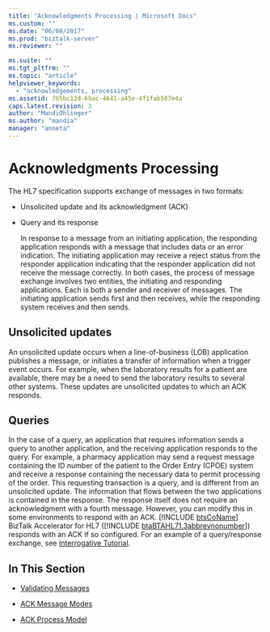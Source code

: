 ```yaml
---
title: "Acknowledgments Processing | Microsoft Docs"
ms.custom: ""
ms.date: "06/08/2017"
ms.prod: "biztalk-server"
ms.reviewer: ""

ms.suite: ""
ms.tgt_pltfrm: ""
ms.topic: "article"
helpviewer_keywords: 
  - "acknowledgements, processing"
ms.assetid: 705bc12d-69ac-4641-a45e-4f1fab507e4a
caps.latest.revision: 3
author: "MandiOhlinger"
ms.author: "mandia"
manager: "anneta"
---
```

# Acknowledgments Processing
The HL7 specification supports exchange of messages in two formats:  
  
- Unsolicited update and its acknowledgment (ACK)  
  
- Query and its response  
  
  In response to a message from an initiating application, the responding application responds with a message that includes data or an error indication. The initiating application may receive a reject status from the responder application indicating that the responder application did not receive the message correctly. In both cases, the process of message exchange involves two entities, the initiating and responding applications. Each is both a sender and receiver of messages. The initiating application sends first and then receives, while the responding system receives and then sends.  
  
## Unsolicited updates  
 An unsolicited update occurs when a line-of-business (LOB) application publishes a message, or initiates a transfer of information when a trigger event occurs. For example, when the laboratory results for a patient are available, there may be a need to send the laboratory results to several other systems. These updates are unsolicited updates to which an ACK responds.  
  
## Queries  
 In the case of a query, an application that requires information sends a query to another application, and the receiving application responds to the query. For example, a pharmacy application may send a request message containing the ID number of the patient to the Order Entry (CPOE) system and receive a response containing the necessary data to permit processing of the order. This requesting transaction is a query, and is different from an unsolicited update. The information that flows between the two applications is contained in the response. The response itself does not require an acknowledgment with a fourth message. However, you can modify this in some environments to respond with an ACK. [!INCLUDE [btsCoName](../../includes/btsconame-md.md)] BizTalk Accelerator for HL7 ([!INCLUDE [btaBTAHL71.3abbrevnonumber](../../includes/btabtahl71-3abbrevnonumber-md.md)]) responds with an ACK if so configured. For an example of a query/response exchange, see [Interrogative Tutorial](../../adapters-and-accelerators/accelerator-hl7/interrogative-tutorial.md).  
  
## In This Section  
  
-   [Validating Messages](../../adapters-and-accelerators/accelerator-hl7/validating-messages.md)  
  
-   [ACK Message Modes](../../adapters-and-accelerators/accelerator-hl7/ack-message-modes.md)  
  
-   [ACK Process Model](../../adapters-and-accelerators/accelerator-hl7/ack-process-model.md)